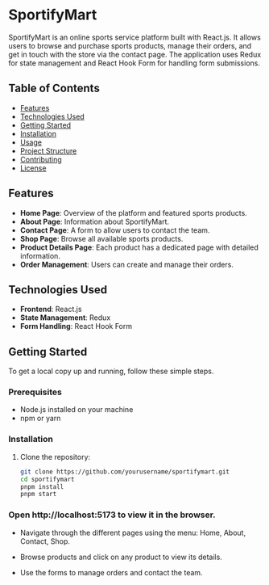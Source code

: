 # SportifyMart

SportifyMart is an online sports service platform built with React.js. It allows users to browse and purchase sports products, manage their orders, and get in touch with the store via the contact page. The application uses Redux for state management and React Hook Form for handling form submissions.

## Table of Contents

- [Features](#features)
- [Technologies Used](#technologies-used)
- [Getting Started](#getting-started)
- [Installation](#installation)
- [Usage](#usage)
- [Project Structure](#project-structure)
- [Contributing](#contributing)
- [License](#license)

## Features

- **Home Page**: Overview of the platform and featured sports products.
- **About Page**: Information about SportifyMart.
- **Contact Page**: A form to allow users to contact the team.
- **Shop Page**: Browse all available sports products.
- **Product Details Page**: Each product has a dedicated page with detailed information.
- **Order Management**: Users can create and manage their orders.

## Technologies Used

- **Frontend**: React.js
- **State Management**: Redux
- **Form Handling**: React Hook Form

## Getting Started

To get a local copy up and running, follow these simple steps.

### Prerequisites

- Node.js installed on your machine
- npm or yarn

### Installation

1. Clone the repository:

   ```bash
   git clone https://github.com/yourusername/sportifymart.git
   cd sportifymart
   pnpm install
   pnpm start

### Open http://localhost:5173 to view it in the browser.

- Navigate through the different pages using the menu: Home, About, Contact, Shop.

 - Browse products and click on any product to view its details.

 - Use the forms to manage orders and contact the team.

